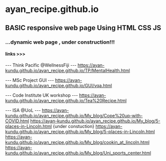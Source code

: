 # ayan_recipe.github.io
## BASIC responsive web page Using HTML CSS JS
### ...dynamic web page , under construction!!!


#### links >>>
--- Think Pacific @WellnessFiji ---
https://ayan-kundu.github.io/ayan_recipe.github.io/TP/MentalHealth.html


--- MSc Project GUI ---
https://ayan-kundu.github.io/ayan_recipe.github.io/GUI/vqa.html


--- Code Institute UK workshop ---
https://ayan-kundu.github.io/ayan_recipe.github.io/Tea%20Recipe.html


--- ISA @UoL ---
https://ayan-kundu.github.io/ayan_recipe.github.io/My_blog/Cope%20up-with-COVID.html
https://ayan-kundu.github.io/ayan_recipe.github.io/My_blog/5-places-in-Lincoln.html
{under constuction}
https://ayan-kundu.github.io/ayan_recipe.github.io/My_blog/5-places-in-Lincoln.html
https://ayan-kundu.github.io/ayan_recipe.github.io/My_blog/cookin_at_lincoln.html
https://ayan-kundu.github.io/ayan_recipe.github.io/My_blog/Uni_sports_center.html
